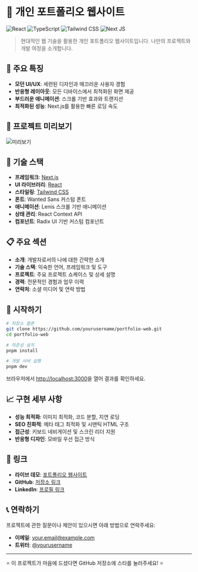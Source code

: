 # 🚀 개인 포트폴리오 웹사이트


![React](https://img.shields.io/badge/React-61DAFB?style=for-the-badge&logo=react&logoColor=black)
![TypeScript](https://img.shields.io/badge/TypeScript-3178C6?style=for-the-badge&logo=typescript&logoColor=white)
![Tailwind CSS](https://img.shields.io/badge/Tailwind_CSS-38B2AC?style=for-the-badge&logo=tailwind-css&logoColor=white)
![Next JS](https://img.shields.io/badge/Next_js-000000?style=for-the-badge&logo=vercel&logoColor=white)

> 현대적인 웹 기술을 활용한 개인 포트폴리오 웹사이트입니다. 나만의 프로젝트와 개발 여정을 소개합니다.

## 💫 주요 특징

- **모던 UI/UX**: 세련된 디자인과 매끄러운 사용자 경험
- **반응형 레이아웃**: 모든 디바이스에서 최적화된 화면 제공
- **부드러운 애니메이션**: 스크롤 기반 효과와 트랜지션
- **최적화된 성능**: Next.js를 활용한 빠른 로딩 속도

## 📱 프로젝트 미리보기

![미리보기](https://your-image-url.com/preview.png)
 
## 🔧 기술 스택

- **프레임워크**: [Next.js](https://nextjs.org)
- **UI 라이브러리**: [React](https://reactjs.org)
- **스타일링**: [Tailwind CSS](https://tailwindcss.com)
- **폰트**: Wanted Sans 커스텀 폰트
- **애니메이션**: Lenis 스크롤 기반 애니메이션
- **상태 관리**: React Context API
- **컴포넌트**: Radix UI 기반 커스텀 컴포넌트

## 📋 주요 섹션

- **소개**: 개발자로서의 나에 대한 간략한 소개
- **기술 스택**: 익숙한 언어, 프레임워크 및 도구
- **프로젝트**: 주요 프로젝트 쇼케이스 및 상세 설명
- **경력**: 전문적인 경험과 업무 이력
- **연락처**: 소셜 미디어 및 연락 방법

## 🚀 시작하기

```bash
# 저장소 클론
git clone https://github.com/yourusername/portfolio-web.git
cd portfolio-web

# 의존성 설치
pnpm install

# 개발 서버 실행
pnpm dev
```

브라우저에서 [http://localhost:3000](http://localhost:3000)을 열어 결과를 확인하세요.

## 📈 구현 세부 사항

- **성능 최적화**: 이미지 최적화, 코드 분할, 지연 로딩
- **SEO 친화적**: 메타 태그 최적화 및 시맨틱 HTML 구조
- **접근성**: 키보드 네비게이션 및 스크린 리더 지원
- **반응형 디자인**: 모바일 우선 접근 방식

## 🔗 링크

- **라이브 데모**: [포트폴리오 웹사이트](https://your-portfolio-url.com)
- **GitHub**: [저장소 링크](https://github.com/yourusername/portfolio-web)
- **LinkedIn**: [프로필 링크](https://linkedin.com/in/yourusername)

## 📞 연락하기

프로젝트에 관한 질문이나 제안이 있으시면 아래 방법으로 연락주세요:

- **이메일**: your.email@example.com
- **트위터**: [@yourusername](https://twitter.com/yourusername)

---

⭐ 이 프로젝트가 마음에 드셨다면 GitHub 저장소에 스타를 눌러주세요! ⭐
